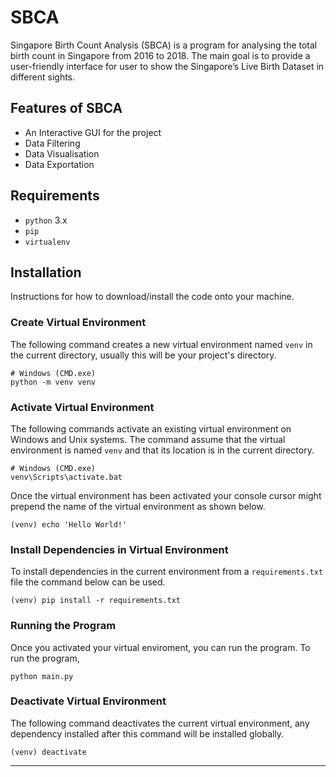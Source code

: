 # SBCA
Singapore Birth Count Analysis (SBCA) is a program for analysing the total birth count 
in Singapore from 2016 to 2018. The main goal is to provide a user-friendly interface for user to show the 
Singapore’s Live Birth Dataset in different sights.

## Features of SBCA 
- An Interactive GUI for the project
- Data Filtering 
- Data Visualisation
- Data Exportation 

## Requirements

- `python` 3.x
- `pip`
- `virtualenv`

## Installation

Instructions for how to download/install the code onto your machine.

### Create Virtual Environment

The following command creates a new virtual environment named `venv` in the current directory, usually this will be your project's directory.

```
# Windows (CMD.exe)
python -m venv venv
```

### Activate Virtual Environment

The following commands activate an existing virtual environment on Windows and Unix systems. The command assume that the virtual environment is named `venv` and that its location is in the current directory.

```
# Windows (CMD.exe)
venv\Scripts\activate.bat
```

Once the virtual environment has been activated your console cursor might prepend the name of the virtual environment as shown below.

```
(venv) echo 'Hello World!'
```

### Install Dependencies in Virtual Environment

To install dependencies in the current environment from a `requirements.txt` file the command below can be used.

```
(venv) pip install -r requirements.txt
```
### Running the Program
Once you activated your virtual enviroment, you can run the program. To run the program, 
```
python main.py
```

### Deactivate Virtual Environment

The following command deactivates the current virtual environment, any dependency installed after this command will be installed globally.

```
(venv) deactivate
```
---


